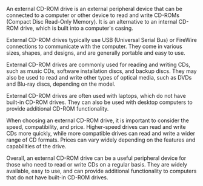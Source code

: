 An external CD-ROM drive is an external peripheral device that can be connected to a computer or other device to read and write CD-ROMs (Compact Disc Read-Only Memory). It is an alternative to an internal CD-ROM drive, which is built into a computer's casing.

External CD-ROM drives typically use USB (Universal Serial Bus) or FireWire connections to communicate with the computer. They come in various sizes, shapes, and designs, and are generally portable and easy to use.

External CD-ROM drives are commonly used for reading and writing CDs, such as music CDs, software installation discs, and backup discs. They may also be used to read and write other types of optical media, such as DVDs and Blu-ray discs, depending on the model.

External CD-ROM drives are often used with laptops, which do not have built-in CD-ROM drives. They can also be used with desktop computers to provide additional CD-ROM functionality.

When choosing an external CD-ROM drive, it is important to consider the speed, compatibility, and price. Higher-speed drives can read and write CDs more quickly, while more compatible drives can read and write a wider range of CD formats. Prices can vary widely depending on the features and capabilities of the drive.

Overall, an external CD-ROM drive can be a useful peripheral device for those who need to read or write CDs on a regular basis. They are widely available, easy to use, and can provide additional functionality to computers that do not have built-in CD-ROM drives.